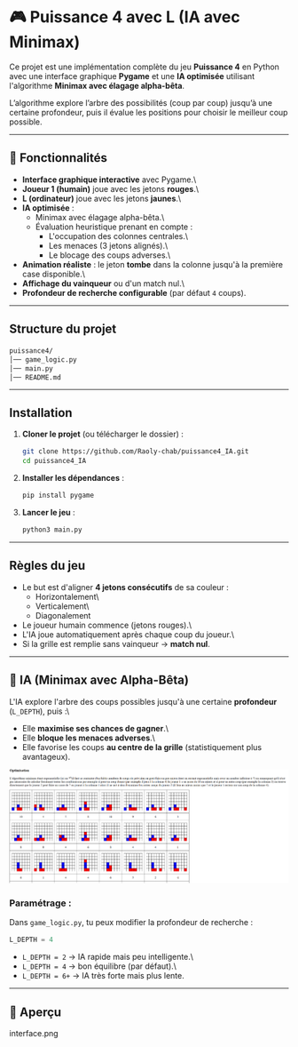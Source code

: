 # 🎮 Puissance 4 avec L (IA avec Minimax)

Ce projet est une implémentation complète du jeu **Puissance 4** en
Python avec une interface graphique **Pygame** et une **IA optimisée**
utilisant l'algorithme **Minimax avec élagage alpha-bêta**.

L’algorithme explore l’arbre des possibilités (coup par coup) jusqu’à une certaine profondeur, puis il évalue les positions pour choisir le meilleur coup possible.

------------------------------------------------------------------------

## 🚀 Fonctionnalités

-   **Interface graphique interactive** avec Pygame.\
-   **Joueur 1 (humain)** joue avec les jetons **rouges**.\
-   **L (ordinateur)** joue avec les jetons **jaunes**.\
-   **IA optimisée** :
    -   Minimax avec élagage alpha-bêta.\
    -   Évaluation heuristique prenant en compte :
        -   L'occupation des colonnes centrales.\
        -   Les menaces (3 jetons alignés).\
        -   Le blocage des coups adverses.\
-   **Animation réaliste** : le jeton **tombe** dans la colonne jusqu'à
    la première case disponible.\
-   **Affichage du vainqueur** ou d'un match nul.\
-   **Profondeur de recherche configurable** (par défaut `4` coups).

------------------------------------------------------------------------

##  Structure du projet

    puissance4/
    │── game_logic.py   
    │── main.py         
    │── README.md    

------------------------------------------------------------------------

## Installation

1.  **Cloner le projet** (ou télécharger le dossier) :

    ``` bash
    git clone https://github.com/Raoly-chab/puissance4_IA.git
    cd puissance4_IA
    ```

2.  **Installer les dépendances** :

    ``` bash
    pip install pygame
    ```

3.  **Lancer le jeu** :

    ``` bash
    python3 main.py
    ```

------------------------------------------------------------------------

## Règles du jeu

-   Le but est d'aligner **4 jetons consécutifs** de sa couleur :
    -   Horizontalement\
    -   Verticalement\
    -   Diagonalement
-   Le joueur humain commence (jetons rouges).\
-   L'IA joue automatiquement après chaque coup du joueur.\
-   Si la grille est remplie sans vainqueur → **match nul**.

------------------------------------------------------------------------

## 🧠 IA (Minimax avec Alpha-Bêta)

L'IA explore l'arbre des coups possibles jusqu'à une certaine
**profondeur** (`L_DEPTH`), puis :\
- Elle **maximise ses chances de gagner**.\
- Elle **bloque les menaces adverses**.\
- Elle favorise les coups **au centre de la grille** (statistiquement
plus avantageux).

![alt text](algorithme.png)

### Paramétrage :

Dans `game_logic.py`, tu peux modifier la profondeur de recherche :

``` python
L_DEPTH = 4
```

-   `L_DEPTH = 2` → IA rapide mais peu intelligente.\
-   `L_DEPTH = 4` → bon équilibre (par défaut).\
-   `L_DEPTH = 6+` → IA très forte mais plus lente.

------------------------------------------------------------------------


## 📸 Aperçu

interface.png
